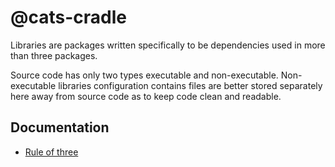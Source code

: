 # @cats-cradle

Libraries are packages written specifically to be dependencies used in more than
three packages.

Source code has only two types executable and non-executable. Non-executable
libraries configuration contains files are better stored separately here away
from source code as to keep code clean and readable.

## Documentation

- [Rule of three](<https://en.wikipedia.org/wiki/Rule_of_three_(computer_programming)>)
